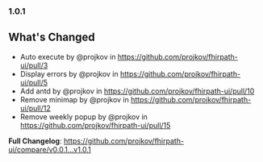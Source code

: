 ### 1.0.1
## What's Changed
* Auto execute by @projkov in https://github.com/projkov/fhirpath-ui/pull/3
* Display errors by @projkov in https://github.com/projkov/fhirpath-ui/pull/5
* Add antd by @projkov in https://github.com/projkov/fhirpath-ui/pull/10
* Remove minimap by @projkov in https://github.com/projkov/fhirpath-ui/pull/12
* Remove weekly popup by @projkov in https://github.com/projkov/fhirpath-ui/pull/15

**Full Changelog**: https://github.com/projkov/fhirpath-ui/compare/v0.0.1...v1.0.1
